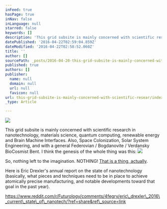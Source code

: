 ```yaml
---
inFeed: true
hasPage: true
inNav: false
inLanguage: null
starred: false
keywords: []
description: 'This grid subsite is mainly concerned with scientific research in nanotechnology, materials science, quantum computing, renewable energy and Brain Machine Interfaces. Also, Space Colonization, Solar System Engineering, and with a general Federovian / Bogdanovite / Verdansky BioCosmist Bent. I think the genesis of the whole thing was this:'
datePublished: '2016-04-22T02:59:04.859Z'
dateModified: '2016-04-22T02:58:52.060Z'
title: ''
author: []
sourcePath: _posts/2016-04-20-this-grid-subsite-is-mainly-concerned-with-scientific-resear.md
published: true
authors: []
publisher:
  name: null
  domain: null
  url: null
  favicon: null
url: this-grid-subsite-is-mainly-concerned-with-scientific-resear/index.html
_type: Article

---
```

![](https://the-grid-user-content.s3-us-west-2.amazonaws.com/a2032859-0f80-466f-aeb8-e791fa7b3ab3.jpg)

This grid subsite is mainly concerned with scientific research in nanotechnology, materials science, quantum computing, renewable energy and Brain Machine Interfaces. Also, Space Colonization, Solar System Engineering, and with a general Federovian / Bogdanovite / Verdansky BioCosmist Bent. I think the genesis of the whole thing was this:
![](https://the-grid-user-content.s3-us-west-2.amazonaws.com/449df05e-cbba-4d15-8c94-fdd92d28cfd5.jpg)

So, nothing left to the imagination. NOTHING! [That is a thing, actually][0].

Here is Eric Drexler's annual report on the state of nanotechnology (basically, what pieces and techniques need to be in place to achieve atomically precise manufacturing, and notable developments toward that goal in the past year).

https://www.reddit.com/r/Futurology/comments/4fegry/eric\_drexler\_2016\_current\_state\_of\_nanotech/?ref=share&ref\_source=link

[0]: https://boardgamegeek.com/boardgame/47055/high-frontier
